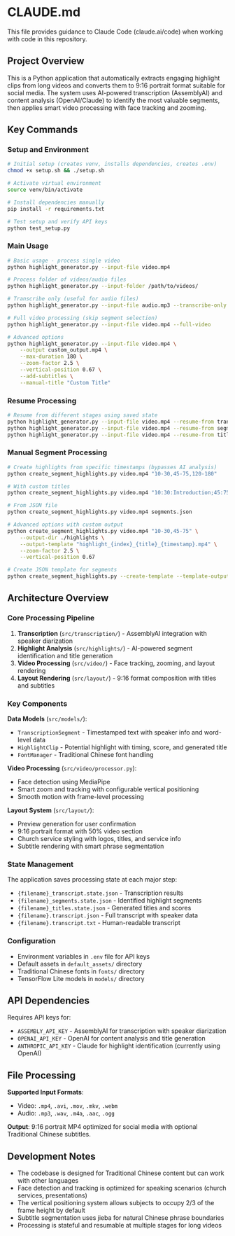 # CLAUDE.md

This file provides guidance to Claude Code (claude.ai/code) when working with code in this repository.

## Project Overview

This is a Python application that automatically extracts engaging highlight clips from long videos and converts them to 9:16 portrait format suitable for social media. The system uses AI-powered transcription (AssemblyAI) and content analysis (OpenAI/Claude) to identify the most valuable segments, then applies smart video processing with face tracking and zooming.

## Key Commands

### Setup and Environment
```bash
# Initial setup (creates venv, installs dependencies, creates .env)
chmod +x setup.sh && ./setup.sh

# Activate virtual environment
source venv/bin/activate

# Install dependencies manually
pip install -r requirements.txt

# Test setup and verify API keys
python test_setup.py
```

### Main Usage
```bash
# Basic usage - process single video
python highlight_generator.py --input-file video.mp4

# Process folder of videos/audio files
python highlight_generator.py --input-folder /path/to/videos/

# Transcribe only (useful for audio files)
python highlight_generator.py --input-file audio.mp3 --transcribe-only

# Full video processing (skip segment selection)
python highlight_generator.py --input-file video.mp4 --full-video

# Advanced options
python highlight_generator.py --input-file video.mp4 \
    --output custom_output.mp4 \
    --max-duration 180 \
    --zoom-factor 2.5 \
    --vertical-position 0.67 \
    --add-subtitles \
    --manual-title "Custom Title"
```

### Resume Processing
```bash
# Resume from different stages using saved state
python highlight_generator.py --input-file video.mp4 --resume-from transcribe
python highlight_generator.py --input-file video.mp4 --resume-from segments  
python highlight_generator.py --input-file video.mp4 --resume-from titles
```

### Manual Segment Processing
```bash
# Create highlights from specific timestamps (bypasses AI analysis)
python create_segment_highlights.py video.mp4 "10-30,45-75,120-180"

# With custom titles
python create_segment_highlights.py video.mp4 "10:30:Introduction;45:75:Main Point;120:180:Conclusion"

# From JSON file
python create_segment_highlights.py video.mp4 segments.json

# Advanced options with custom output
python create_segment_highlights.py video.mp4 "10-30,45-75" \
    --output-dir ./highlights \
    --output-template "highlight_{index}_{title}_{timestamp}.mp4" \
    --zoom-factor 2.5 \
    --vertical-position 0.67

# Create JSON template for segments
python create_segment_highlights.py --create-template --template-output my_segments.json
```

## Architecture Overview

### Core Processing Pipeline
1. **Transcription** (`src/transcription/`) - AssemblyAI integration with speaker diarization
2. **Highlight Analysis** (`src/highlights/`) - AI-powered segment identification and title generation
3. **Video Processing** (`src/video/`) - Face tracking, zooming, and layout rendering
4. **Layout Rendering** (`src/layout/`) - 9:16 format composition with titles and subtitles

### Key Components

**Data Models** (`src/models/`):
- `TranscriptionSegment` - Timestamped text with speaker info and word-level data
- `HighlightClip` - Potential highlight with timing, score, and generated title
- `FontManager` - Traditional Chinese font handling

**Video Processing** (`src/video/processor.py`):
- Face detection using MediaPipe
- Smart zoom and tracking with configurable vertical positioning
- Smooth motion with frame-level processing

**Layout System** (`src/layout/`):
- Preview generation for user confirmation
- 9:16 portrait format with 50% video section
- Church service styling with logos, titles, and service info
- Subtitle rendering with smart phrase segmentation

### State Management
The application saves processing state at each major step:
- `{filename}_transcript.state.json` - Transcription results
- `{filename}_segments.state.json` - Identified highlight segments
- `{filename}_titles.state.json` - Generated titles and scores
- `{filename}.transcript.json` - Full transcript with speaker data
- `{filename}.transcript.txt` - Human-readable transcript

### Configuration
- Environment variables in `.env` file for API keys
- Default assets in `default_assets/` directory
- Traditional Chinese fonts in `fonts/` directory
- TensorFlow Lite models in `models/` directory

## API Dependencies

Requires API keys for:
- `ASSEMBLY_API_KEY` - AssemblyAI for transcription with speaker diarization
- `OPENAI_API_KEY` - OpenAI for content analysis and title generation
- `ANTHROPIC_API_KEY` - Claude for highlight identification (currently using OpenAI)

## File Processing

**Supported Input Formats**:
- Video: `.mp4`, `.avi`, `.mov`, `.mkv`, `.webm`
- Audio: `.mp3`, `.wav`, `.m4a`, `.aac`, `.ogg`

**Output**: 9:16 portrait MP4 optimized for social media with optional Traditional Chinese subtitles.

## Development Notes

- The codebase is designed for Traditional Chinese content but can work with other languages
- Face detection and tracking is optimized for speaking scenarios (church services, presentations)
- The vertical positioning system allows subjects to occupy 2/3 of the frame height by default
- Subtitle segmentation uses jieba for natural Chinese phrase boundaries
- Processing is stateful and resumable at multiple stages for long videos